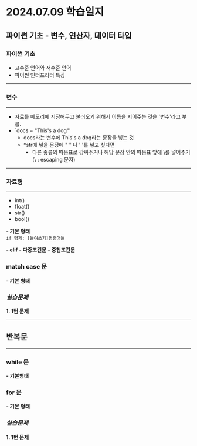 # 2024.07.09 학습일지 #

## 파이썬 기초 - 변수, 연산자, 데이터 타입 ##

### **파이썬 기초** ###
- 고수준 언어와 저수준 언어
- 파이썬 인터프리터 특징

***

### **변수** ###
---
- 자료를 메모리에 저장해두고 불러오기 위해서 이름을 지어주는 것을 '변수'라고 부름.
- `docs = "This's a dog"'
  - docs라는 변수에 This's a dog라는 문장을 넣는 것
  - *str에 넣을 문장에 " " 나 ' '를 넣고 싶다면
    - 다른 좋류의 따옴표로 감싸주거나 해당 문장 안의 따옴표 앞에 \를 넣어주기(\ : escaping 문자)
***
 ### **자료형** ###
 ---
 - int()
 - float()
 - str()
 - bool()

  **- 기본 형태**
  </br>
      ```
      if 명제:
      [들여쓰기]명령어들
      ```
    
  **- elif**
  **- 다중조건문**
  **- 중첩조건문**
    
### **match case 문** ###
  **- 기본 형태**

### ***실습문제*** ###
**1. 1번 문제**

***

## **반복문** ##
---
### **while 문** ###
**- 기본형태**
    
### **for 문** ###
**- 기본 형태**

### ***실습문제*** ###
**1. 1번 문제**
